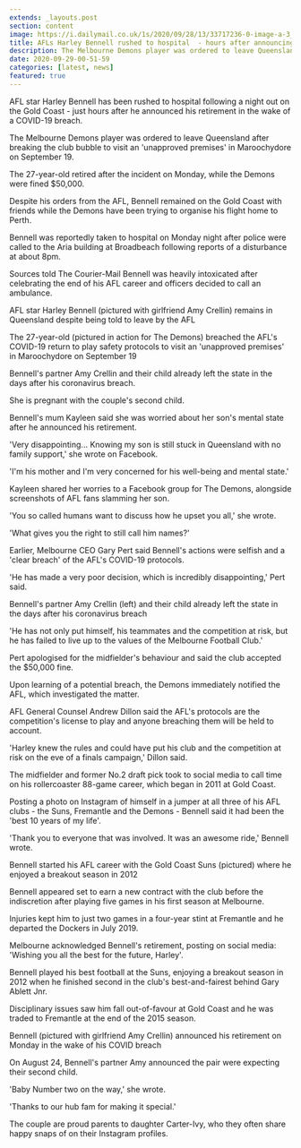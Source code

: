 ```yaml
---
extends: _layouts.post
section: content
image: https://i.dailymail.co.uk/1s/2020/09/28/13/33717236-0-image-a-3_1601294630491.jpg 
title: AFLs Harley Bennell rushed to hospital  - hours after announcing retirement following COVID breach 
description: The Melbourne Demons player was ordered to leave Queensland after breaking the club bubble to visit an unapproved premises in Maroochydore on September 19. 
date: 2020-09-29-00-51-59 
categories: [latest, news] 
featured: true 
--- 
```

AFL star Harley Bennell has been rushed to hospital following a night out on the Gold Coast - just hours after he announced his retirement in the wake of a COVID-19 breach.

The Melbourne Demons player was ordered to leave Queensland after breaking the club bubble to visit an 'unapproved premises' in Maroochydore on September 19.

The 27-year-old retired after the incident on Monday, while the Demons were fined $50,000.

Despite his orders from the AFL, Bennell remained on the Gold Coast with friends while the Demons have been trying to organise his flight home to Perth.

Bennell was reportedly taken to hospital on Monday night after police were called to the Aria building at Broadbeach following reports of a disturbance at about 8pm.

Sources told The Courier-Mail Bennell was heavily intoxicated after celebrating the end of his AFL career and officers decided to call an ambulance.

AFL star Harley Bennell (pictured with girlfriend Amy Crellin) remains in Queensland despite being told to leave by the AFL

The 27-year-old (pictured in action for The Demons) breached the AFL's COVID-19 return to play safety protocols to visit an 'unapproved premises' in Maroochydore on September 19

Bennell's partner Amy Crellin and their child already left the state in the days after his coronavirus breach.

She is pregnant with the couple's second child.  

Bennell's mum Kayleen said she was worried about her son's mental state after he announced his retirement.

'Very disappointing... Knowing my son is still stuck in Queensland with no family support,' she wrote on Facebook.

'I'm his mother and I'm very concerned for his well-being and mental state.' 

Kayleen shared her worries to a Facebook group for The Demons, alongside screenshots of AFL fans slamming her son.

'You so called humans want to discuss how he upset you all,' she wrote.

'What gives you the right to still call him names?' 

Earlier, Melbourne CEO Gary Pert said Bennell's actions were selfish and a 'clear breach' of the AFL's COVID-19 protocols.  

'He has made a very poor decision, which is incredibly disappointing,' Pert said.

Bennell's partner Amy Crellin (left) and their child already left the state in the days after his coronavirus breach

'He has not only put himself, his teammates and the competition at risk, but he has failed to live up to the values of the Melbourne Football Club.'

Pert apologised for the midfielder's behaviour and said the club accepted the $50,000 fine. 

Upon learning of a potential breach, the Demons immediately notified the AFL, which investigated the matter. 

AFL General Counsel Andrew Dillon said the AFL's protocols are the competition's license to play and anyone breaching them will be held to account.

'Harley knew the rules and could have put his club and the competition at risk on the eve of a finals campaign,' Dillon said.

The midfielder and former No.2 draft pick took to social media to call time on his rollercoaster 88-game career, which began in 2011 at Gold Coast.

Posting a photo on Instagram of himself in a jumper at all three of his AFL clubs - the Suns, Fremantle and the Demons - Bennell said it had been the 'best 10 years of my life'.

'Thank you to everyone that was involved. It was an awesome ride,' Bennell wrote. 

Bennell started his AFL career with the Gold Coast Suns (pictured) where he enjoyed a breakout season in 2012

Bennell appeared set to earn a new contract with the club before the indiscretion after playing five games in his first season at Melbourne.

Injuries kept him to just two games in a four-year stint at Fremantle and he departed the Dockers in July 2019.

Melbourne acknowledged Bennell's retirement, posting on social media: 'Wishing you all the best for the future, Harley'.

Bennell played his best football at the Suns, enjoying a breakout season in 2012 when he finished second in the club's best-and-fairest behind Gary Ablett Jnr.

Disciplinary issues saw him fall out-of-favour at Gold Coast and he was traded to Fremantle at the end of the 2015 season. 

Bennell (pictured with girlfriend Amy Crellin) announced his retirement on Monday in the wake of his COVID breach

On August 24, Bennell's partner Amy announced the pair were expecting their second child.

'Baby Number two on the way,' she wrote.

'Thanks to our hub fam for making it special.'

The couple are proud parents to daughter Carter-Ivy, who they often share happy snaps of on their Instagram profiles.  

